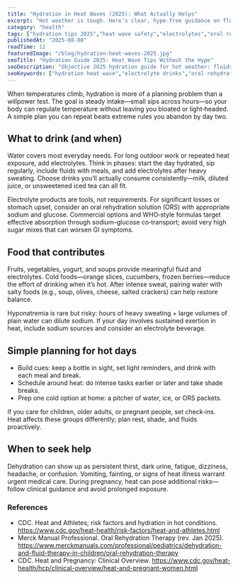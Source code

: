```yaml
---
title: "Hydration in Heat Waves (2025): What Actually Helps"
excerpt: "Hot weather is tough. Here’s clear, hype-free guidance on fluids, electrolytes, and simple routines to stay well."
category: "health"
tags: ["hydration tips 2025","heat wave safety","electrolytes","oral rehydration","practical nutrition"]
publishedAt: "2025-08-08"
readTime: 12
featuredImage: "/blog/hydration-heat-waves-2025.jpg"
seoTitle: "Hydration Guide 2025: Heat Wave Tips Without the Hype"
seoDescription: "Objective 2025 hydration guide for hot weather: fluids, electrolytes, and easy daily habits."
seoKeywords: ["hydration heat wave","electrolyte drinks","oral rehydration solution","summer hydration tips","dehydration signs"]
---
```


When temperatures climb, hydration is more of a planning problem than a willpower test. The goal is steady intake—small sips across hours—so your body can regulate temperature without leaving you bloated or light‑headed. A simple plan you can repeat beats extreme rules you abandon by day two.

## What to drink (and when)
Water covers most everyday needs. For long outdoor work or repeated heat exposure, add electrolytes. Think in phases: start the day hydrated, sip regularly, include fluids with meals, and add electrolytes after heavy sweating. Choose drinks you’ll actually consume consistently—milk, diluted juice, or unsweetened iced tea can all fit.

Electrolyte products are tools, not requirements. For significant losses or stomach upset, consider an oral rehydration solution (ORS) with appropriate sodium and glucose. Commercial options and WHO‑style formulas target effective absorption through sodium–glucose co‑transport; avoid very high sugar mixes that can worsen GI symptoms.

## Food that contributes
Fruits, vegetables, yogurt, and soups provide meaningful fluid and electrolytes. Cold foods—orange slices, cucumbers, frozen berries—reduce the effort of drinking when it’s hot. After intense sweat, pairing water with salty foods (e.g., soup, olives, cheese, salted crackers) can help restore balance.

Hyponatremia is rare but risky: hours of heavy sweating + large volumes of plain water can dilute sodium. If your day involves sustained exertion in heat, include sodium sources and consider an electrolyte beverage.

## Simple planning for hot days
- Build cues: keep a bottle in sight, set light reminders, and drink with each meal and break.
- Schedule around heat: do intense tasks earlier or later and take shade breaks.
- Prep one cold option at home: a pitcher of water, ice, or ORS packets.

If you care for children, older adults, or pregnant people, set check‑ins. Heat affects these groups differently; plan rest, shade, and fluids proactively.

## When to seek help
Dehydration can show up as persistent thirst, dark urine, fatigue, dizziness, headache, or confusion. Vomiting, fainting, or signs of heat illness warrant urgent medical care. During pregnancy, heat can pose additional risks—follow clinical guidance and avoid prolonged exposure.

### References
- CDC. Heat and Athletes; risk factors and hydration in hot conditions. https://www.cdc.gov/heat-health/risk-factors/heat-and-athletes.html
- Merck Manual Professional. Oral Rehydration Therapy (rev. Jan 2025). https://www.merckmanuals.com/professional/pediatrics/dehydration-and-fluid-therapy-in-children/oral-rehydration-therapy
- CDC. Heat and Pregnancy: Clinical Overview. https://www.cdc.gov/heat-health/hcp/clinical-overview/heat-and-pregnant-women.html